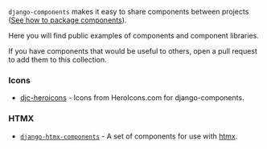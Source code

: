 `django-components` makes it easy to share components between projects
([See how to package components](../concepts/advanced/component_libraries.md)).

Here you will find public examples of components and component libraries.

If you have components that would be useful to others, open a pull request to add them to this collection.

### Icons

- [djc-heroicons](https://pypi.org/project/djc-heroicons/) - Icons from HeroIcons.com for django-components.

### HTMX

- [`django-htmx-components`](https://github.com/iwanalabs/django-htmx-components) - A set of components for use with [htmx](https://htmx.org/).

